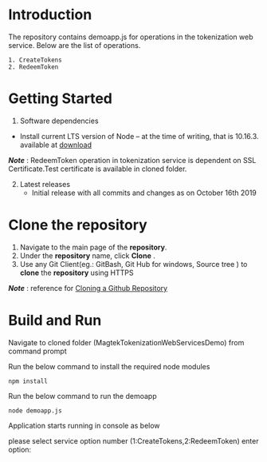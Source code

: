 # Introduction 
The repository contains demoapp.js for operations in the tokenization web service. Below are the list of operations.

    1. CreateTokens
    2. RedeemToken


#	Getting Started

1.	Software dependencies
 
 - Install current LTS version of Node – at the time of writing, that is 10.16.3.	available at [download](https://nodejs.org/en/download/)  
  
  ***Note*** : RedeemToken operation in tokenization service is dependent on SSL Certificate.Test certificate is available in cloned folder.

2.	Latest releases
    - Initial release with all commits and changes as on October 16th 2019

# Clone the repository
1.  Navigate to the main page  of the  **repository**. 
2.  Under the  **repository**  name, click  **Clone** .
3.  Use any Git Client(eg.: GitBash, Git Hub for windows, Source tree ) to  **clone**  the  **repository**  using HTTPS

***Note*** : reference for  [Cloning a Github Repository](https://help.github.com/en/articles/cloning-a-repository)
  
#	Build and Run

 Navigate to cloned folder (MagtekTokenizationWebServicesDemo) from command prompt

Run the below command  to install the required node modules

 ```npm install```

Run the below command to run the demoapp

```node demoapp.js```

Application starts running in console    as below   

please select service option number (1:CreateTokens,2:RedeemToken)
enter option:    



  